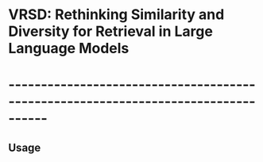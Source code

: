 # VRSD: Rethinking Similarity and Diversity for Retrieval in Large Language Models

# ----------------------------------------------------------------------------------
## Usage

